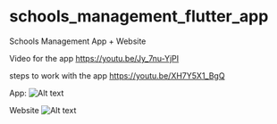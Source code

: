 # schools_management_flutter_app
Schools Management App + Website 

Video for the app 
https://youtu.be/Jy_7nu-YjPI

steps to work with the app
https://youtu.be/XH7Y5X1_BgQ


App:
![Alt text](https://github.com/abdallahyassein/schools_management_flutter_app/blob/master/screenshot.png?raw=true "Title")

Website
![Alt text](https://github.com/abdallahyassein/schools_management_flutter_app/blob/master/screenshot2.png?raw=true "Title")
